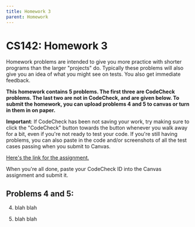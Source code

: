 ```yaml
---
title: Homework 3
parent: Homework
---
```


# CS142: Homework 3

Homework problems are intended to give you more practice with shorter programs than the larger "projects" do.
Typically these problems will also give you an idea of what you might see on tests.  You also get immediate
feedback.

**This homework contains 5 problems.  The first three are CodeCheck problems.  The last two are not in CodeCheck, 
and are given below.  To submit the homework, you can upload problems 4 and 5 to canvas or turn in them in on paper.**

<B>Important</b>: If CodeCheck has been not saving your work, try making sure to click the "CodeCheck" button towards
the button whenever you walk away for a bit, even if you're not ready to test your code.  If you're still having
problems, you can also paste in the code and/or screenshots of all the test cases passing when you submit to Canvas.

[Here's the link for the assignment.](https://codecheck.io/assignment/2111040348ehv4ll73f4cuycdqilsfije64)

When you're all done, paste your CodeCheck ID into the Canvas assignment and submit it.  

## Problems 4 and 5:

4. blah blah

5. blah blah
